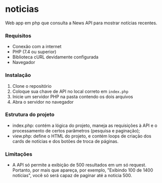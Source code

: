 # noticias
Web app em php que consulta a News API para mostrar notícias recentes.

### Requisitos
- Conexão com a internet
- PHP (7.4 ou superior)
- Biblioteca cURL devidamente configurada
- Navegador

### Instalação
1. Clone o repositório
2. Coloque sua chave de API no local correto em ```index.php```
3. Inicie um servidor PHP na pasta contendo os dois arquivos
4. Abra o servidor no navegador

### Estrutura do projeto
- index.php: contém a lógica do projeto, maneja as requisições à API e o processamento de certos parâmetros (pesquisa e paginação);
- view.php: define o HTML do projeto, e contém loops de criação dos cards de notícias e dos botões de troca de páginas.

### Limitações
- A API só permite a exibição de 500 resultados em um só request. Portanto, por mais que apareça, por exemplo, "Exibindo 100 de 1400 notícias", você só será capaz de paginar até a noticia 500.
